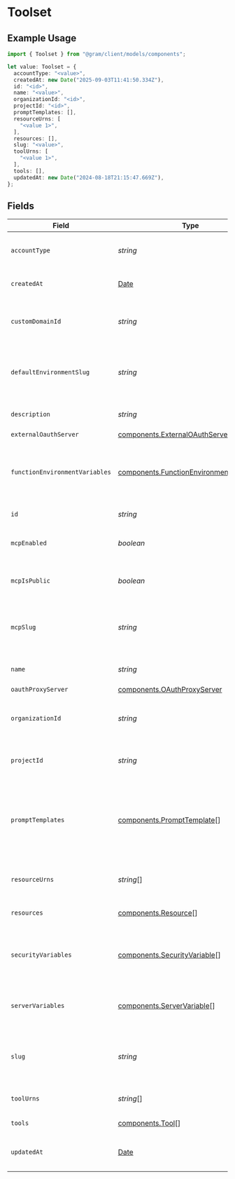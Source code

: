 # Toolset

## Example Usage

```typescript
import { Toolset } from "@gram/client/models/components";

let value: Toolset = {
  accountType: "<value>",
  createdAt: new Date("2025-09-03T11:41:50.334Z"),
  id: "<id>",
  name: "<value>",
  organizationId: "<id>",
  projectId: "<id>",
  promptTemplates: [],
  resourceUrns: [
    "<value 1>",
  ],
  resources: [],
  slug: "<value>",
  toolUrns: [
    "<value 1>",
  ],
  tools: [],
  updatedAt: new Date("2024-08-18T21:15:47.669Z"),
};
```

## Fields

| Field                                                                                              | Type                                                                                               | Required                                                                                           | Description                                                                                        |
| -------------------------------------------------------------------------------------------------- | -------------------------------------------------------------------------------------------------- | -------------------------------------------------------------------------------------------------- | -------------------------------------------------------------------------------------------------- |
| `accountType`                                                                                      | *string*                                                                                           | :heavy_check_mark:                                                                                 | The account type of the organization                                                               |
| `createdAt`                                                                                        | [Date](https://developer.mozilla.org/en-US/docs/Web/JavaScript/Reference/Global_Objects/Date)      | :heavy_check_mark:                                                                                 | When the toolset was created.                                                                      |
| `customDomainId`                                                                                   | *string*                                                                                           | :heavy_minus_sign:                                                                                 | The ID of the custom domain to use for the toolset                                                 |
| `defaultEnvironmentSlug`                                                                           | *string*                                                                                           | :heavy_minus_sign:                                                                                 | A short url-friendly label that uniquely identifies a resource.                                    |
| `description`                                                                                      | *string*                                                                                           | :heavy_minus_sign:                                                                                 | Description of the toolset                                                                         |
| `externalOauthServer`                                                                              | [components.ExternalOAuthServer](../../models/components/externaloauthserver.md)                   | :heavy_minus_sign:                                                                                 | N/A                                                                                                |
| `functionEnvironmentVariables`                                                                     | [components.FunctionEnvironmentVariable](../../models/components/functionenvironmentvariable.md)[] | :heavy_minus_sign:                                                                                 | The function environment variables that are relevant to the toolset                                |
| `id`                                                                                               | *string*                                                                                           | :heavy_check_mark:                                                                                 | The ID of the toolset                                                                              |
| `mcpEnabled`                                                                                       | *boolean*                                                                                          | :heavy_minus_sign:                                                                                 | Whether the toolset is enabled for MCP                                                             |
| `mcpIsPublic`                                                                                      | *boolean*                                                                                          | :heavy_minus_sign:                                                                                 | Whether the toolset is public in MCP                                                               |
| `mcpSlug`                                                                                          | *string*                                                                                           | :heavy_minus_sign:                                                                                 | A short url-friendly label that uniquely identifies a resource.                                    |
| `name`                                                                                             | *string*                                                                                           | :heavy_check_mark:                                                                                 | The name of the toolset                                                                            |
| `oauthProxyServer`                                                                                 | [components.OAuthProxyServer](../../models/components/oauthproxyserver.md)                         | :heavy_minus_sign:                                                                                 | N/A                                                                                                |
| `organizationId`                                                                                   | *string*                                                                                           | :heavy_check_mark:                                                                                 | The organization ID this toolset belongs to                                                        |
| `projectId`                                                                                        | *string*                                                                                           | :heavy_check_mark:                                                                                 | The project ID this toolset belongs to                                                             |
| `promptTemplates`                                                                                  | [components.PromptTemplate](../../models/components/prompttemplate.md)[]                           | :heavy_check_mark:                                                                                 | The prompt templates in this toolset -- Note: these are actual prompts, as in MCP prompts          |
| `resourceUrns`                                                                                     | *string*[]                                                                                         | :heavy_check_mark:                                                                                 | The resource URNs in this toolset                                                                  |
| `resources`                                                                                        | [components.Resource](../../models/components/resource.md)[]                                       | :heavy_check_mark:                                                                                 | The resources in this toolset                                                                      |
| `securityVariables`                                                                                | [components.SecurityVariable](../../models/components/securityvariable.md)[]                       | :heavy_minus_sign:                                                                                 | The security variables that are relevant to the toolset                                            |
| `serverVariables`                                                                                  | [components.ServerVariable](../../models/components/servervariable.md)[]                           | :heavy_minus_sign:                                                                                 | The server variables that are relevant to the toolset                                              |
| `slug`                                                                                             | *string*                                                                                           | :heavy_check_mark:                                                                                 | A short url-friendly label that uniquely identifies a resource.                                    |
| `toolUrns`                                                                                         | *string*[]                                                                                         | :heavy_check_mark:                                                                                 | The tool URNs in this toolset                                                                      |
| `tools`                                                                                            | [components.Tool](../../models/components/tool.md)[]                                               | :heavy_check_mark:                                                                                 | The tools in this toolset                                                                          |
| `updatedAt`                                                                                        | [Date](https://developer.mozilla.org/en-US/docs/Web/JavaScript/Reference/Global_Objects/Date)      | :heavy_check_mark:                                                                                 | When the toolset was last updated.                                                                 |